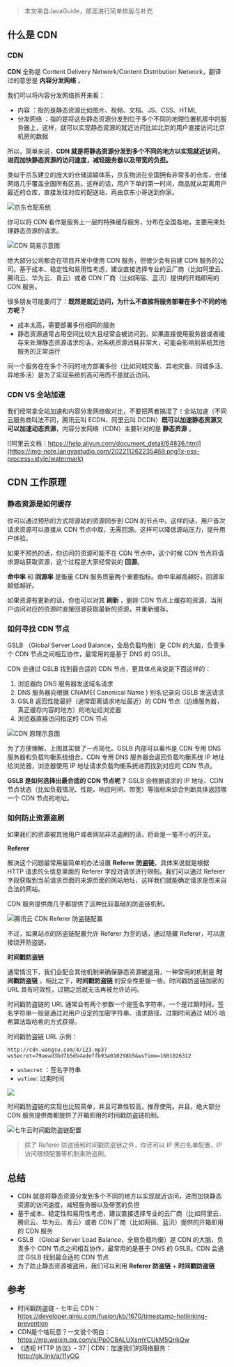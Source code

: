 > 本文来自JavaGuide，郎涯进行简单排版与补充

## 什么是 CDN 

### CDN

**CDN** 全称是 Content Delivery Network/Content Distribution Network，翻译过的意思是 **内容分发网络** 。

我们可以将内容分发网络拆开来看：

- 内容 ：指的是静态资源比如图片、视频、文档、JS、CSS、HTML
- 分发网络 ：指的是将这些静态资源分发到位于多个不同的地理位置机房中的服务器上，这样，就可以实现静态资源的就近访问比如北京的用户直接访问北京机房的数据

所以，简单来说，**CDN 就是将静态资源分发到多个不同的地方以实现就近访问，进而加快静态资源的访问速度，减轻服务器以及带宽的负担。**

类似于京东建立的庞大的仓储运输体系，京东物流在全国拥有非常多的仓库，仓储网络几乎覆盖全国所有区县。这样的话，用户下单的第一时间，商品就从距离用户最近的仓库，直接发往对应的配送站，再由京东小哥送到你家。

![京东仓配系统](https://img-note.langyastudio.com/202211262235292.png?x-oss-process=style/watermark)

你可以将 CDN 看作是服务上一层的特殊缓存服务，分布在全国各地，主要用来处理静态资源的请求。

![CDN 简易示意图](https://img-note.langyastudio.com/202211262235819.png?x-oss-process=style/watermark)



绝大部分公司都会在项目开发中使用 CDN 服务，但很少会有自建 CDN 服务的公司。基于成本、稳定性和易用性考虑，建议直接选择专业的云厂商（比如阿里云、腾讯云、华为云、青云）或者 CDN 厂商（比如网宿、蓝汛）提供的开箱即用的 CDN 服务。

很多朋友可能要问了：**既然是就近访问，为什么不直接将服务部署在多个不同的地方呢？**

- 成本太高，需要部署多份相同的服务
- 静态资源通常占用空间比较大且经常会被访问到，如果直接使用服务器或者缓存来处理静态资源请求的话，对系统资源消耗非常大，可能会影响到系统其他服务的正常运行

同一个服务在在多个不同的地方部署多份（比如同城灾备、异地灾备、同城多活、异地多活）是为了实现系统的高可用而不是就近访问。



### CDN VS 全站加速

我们经常拿全站加速和内容分发网络做对比，不要把两者搞混了！全站加速（不同云服务商叫法不同，腾讯云叫 ECDN、阿里云叫 DCDN）**既可以加速静态资源又可以加速动态资源**，内容分发网络（CDN）主要针对的是 **静态资源** 。

![阿里云文档：https://help.aliyun.com/document_detail/64836.html](https://img-note.langyastudio.com/202211262235469.png?x-oss-process=style/watermark)



## CDN 工作原理

### 静态资源是如何缓存

你可以通过预热的方式将源站的资源同步到 CDN 的节点中。这样的话，用户首次请求资源可以直接从 CDN 节点中取，无需回源。这样可以降低源站压力，提升用户体验。

如果不预热的话，你访问的资源可能不在 CDN 节点中，这个时候 CDN 节点将请求源站获取资源，这个过程是大家经常说的 **回源**。

**命中率** 和 **回源率** 是衡量 CDN 服务质量两个重要指标。命中率越高越好，回源率越低越好。

如果资源有更新的话，你也可以对其 **刷新** ，删除 CDN 节点上缓存的资源，当用户访问对应的资源时直接回源获取最新的资源，并重新缓存。



### 如何寻找 CDN 节点

GSLB （Global Server Load Balance，全局负载均衡）是 CDN 的大脑，负责多个 CDN 节点之间相互协作，最常用的是基于 DNS 的 GSLB。

CDN 会通过 GSLB 找到最合适的 CDN 节点，更具体点来说是下面这样的：

1. 浏览器向 DNS 服务器发送域名请求
2. DNS 服务器向根据 CNAME( Canonical Name ) 别名记录向 GSLB 发送请求
3. GSLB 返回性能最好（通常距离请求地址最近）的 CDN 节点（边缘服务器，真正缓存内容的地方）的地址给浏览器
4. 浏览器直接访问指定的 CDN 节点

![CDN 原理示意图](https://img-note.langyastudio.com/202211262235191.png?x-oss-process=style/watermark)

为了方便理解，上图其实做了一点简化。GSLB 内部可以看作是 CDN 专用 DNS 服务器和负载均衡系统组合。CDN 专用 DNS 服务器会返回负载均衡系统 IP 地址给浏览器，浏览器使用 IP 地址请求负载均衡系统进而找到对应的 CDN 节点。

**GSLB 是如何选择出最合适的 CDN 节点呢？** GSLB 会根据请求的 IP 地址、CDN 节点状态（比如负载情况、性能、响应时间、带宽）等指标来综合判断具体返回哪一个 CDN 节点的地址。



### 如何防止资源盗刷

如果我们的资源被其他用户或者网站非法盗刷的话，将会是一笔不小的开支。

**Referer** 

解决这个问题最常用最简单的办法设置 **Referer 防盗链**，具体来说就是根据 HTTP 请求的头信息里面的 Referer 字段对请求进行限制。我们可以通过 Referer 字段获取到当前请求页面的来源页面的网站地址，这样我们就能确定请求是否来自合法的网站。

CDN 服务提供商几乎都提供了这种比较基础的防盗链机制。

![腾讯云 CDN Referer 防盗链配置](https://img-note.langyastudio.com/202211262236918.png?x-oss-process=style/watermark)

不过，如果站点的防盗链配置允许 Referer 为空的话，通过隐藏 Referer，可以直接绕开防盗链。



**时间戳防盗链**

通常情况下，我们会配合其他机制来确保静态资源被盗用，一种常用的机制是 **时间戳防盗链** 。相比之下，**时间戳防盗链** 的安全性更强一些。时间戳防盗链加密的 URL 具有时效性，过期之后就无法再被允许访问。

时间戳防盗链的 URL 通常会有两个参数一个是签名字符串，一个是过期时间。签名字符串一般是通过对用户设定的加密字符串、请求路径、过期时间通过  MD5 哈希算法取哈希的方式获得。

时间戳防盗链 URL 示例：

```
http://cdn.wangsu.com/4/123.mp3? wsSecret=79aead3bd7b5db4adeffb93a010298b5&wsTime=1601026312
```

-  `wsSecret` ：签名字符串
- `wsTime`: 过期时间

![](https://img-note.langyastudio.com/202211262239802.png?x-oss-process=style/watermark)

时间戳防盗链的实现也比较简单，并且可靠性较高，推荐使用。并且，绝大部分 CDN 服务提供商都提供了开箱即用的时间戳防盗链机制。

![七牛云时间戳防盗链配置](https://img-note.langyastudio.com/202211262236655.png?x-oss-process=style/watermark)

> 除了 Referer 防盗链和时间戳防盗链之外，你还可以 IP 黑白名单配置、IP 访问限频配置等机制来防盗刷。



## 总结

- CDN 就是将静态资源分发到多个不同的地方以实现就近访问，进而加快静态资源的访问速度，减轻服务器以及带宽的负担
- 基于成本、稳定性和易用性考虑，建议直接选择专业的云厂商（比如阿里云、腾讯云、华为云、青云）或者 CDN 厂商（比如网宿、蓝汛）提供的开箱即用的 CDN 服务
- GSLB （Global Server Load Balance，全局负载均衡）是 CDN 的大脑，负责多个 CDN 节点之间相互协作，最常用的是基于 DNS 的 GSLB。CDN 会通过 GSLB 找到最合适的 CDN 节点
- 为了防止静态资源被盗用，我们可以利用 **Referer 防盗链** + **时间戳防盗链** 



## 参考

- 时间戳防盗链 - 七牛云 CDN：https://developer.qiniu.com/fusion/kb/1670/timestamp-hotlinking-prevention
- CDN是个啥玩意？一文说个明白：https://mp.weixin.qq.com/s/Pp0C8ALUXsmYCUkM5QnkQw
- 《透视 HTTP 协议》- 37 | CDN：加速我们的网络服务：http://gk.link/a/11yOG



